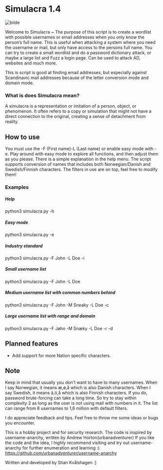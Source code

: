 # Simulacra 1.4

![bilde](https://github.com/SpaceyLad/simulacra/assets/87969837/6bbccb82-891e-472f-8acf-66148419041b)


Welcome to Simulacra ~
The purpose of this script is to create a wordlist with possible usernames or email addresses when you only know the person’s full name.
This is useful when attacking a system where you need the username or mail, but only have access to the persons full name.
You can try to create a small wordlist and do a password dictionary attack, or maybe a large list and Fuzz a login page.
Can be used to attack AD, websites and much more.

This is script is good at finding email addresses, but especially against Scandinavic mail addresses because of the letter conversion mode and domain mode.

### What is does Simulacra mean?
A simulacra is a representation or imitation of a person, object, or phenomenon. It often refers to a copy or simulation that might not have a direct connection to the original, creating a sense of detachment from reality.

## How to use
You must use the -F (First name)-L (Last name) or enable easy mode with -e.
Play around with easy mode to explore all functions, and then adjust them as you please.
There is a simple explanation in the help menu.
The script supports conversion of names that includes both Norwegian/Danish and Swedish/Finnish characters.
The filters in use are on top, feel free to modify them!

### Examples
##### Help
python3 simulacra.py -h
##### Easy mode
python3 simulacra.py -e
##### Industry standard
python3 simulacra.py -F John -L Doe -i
##### Small username list
python3 simulacra.py -F John -L Doe
##### Medium username list with common numbers behind
python3 simulacra.py -F John -M Sneaky -L Doe -c
##### Large username list with range and domain
python3 simulacra.py -F Jøhn -M Snæky -L Doe -r -d


## Planned features
* Add support for more Nation specific characters.

## Note
Keep in mind that usually you don't want to have to many usernames.
When I say Norwegian, it means æ,ø,å which is also Danish characters.
When I say Swedish, it means ä,ö,å which is also Finnish characters.
If you do, password brute-forcing can take a long time. So try to stay within complexity 2 as long as the user is not using mail with numbers in it.
The list can range from 8 usernames to 1,6 million with default filters.

I do appreciate feedback and tips. Feel free to throw me some ideas or bugs you encounter.

This is a hobby project and for security research.
The code is inspired by username-anarchy, written by Andrew Horton(urbanadventurer)
If you like the code and the idea, I highly recommend visiting and try out username-anarchy for further enumeration and learning :)
https://github.com/urbanadventurer/username-anarchy

Written and developed by Stian Kvålshagen :]
